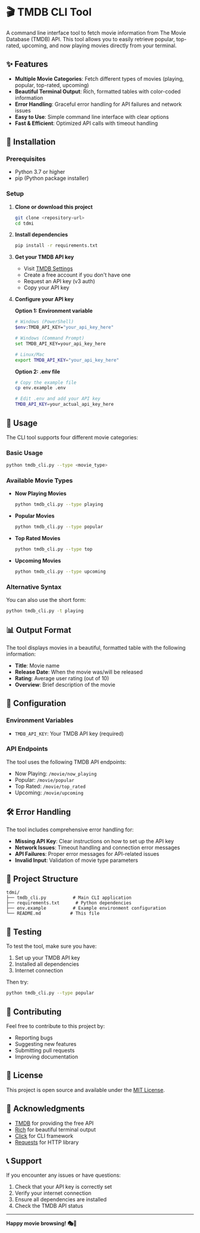 # 🎬 TMDB CLI Tool

A command line interface tool to fetch movie information from The Movie Database (TMDB) API. This tool allows you to easily retrieve popular, top-rated, upcoming, and now playing movies directly from your terminal.

## ✨ Features

- **Multiple Movie Categories**: Fetch different types of movies (playing, popular, top-rated, upcoming)
- **Beautiful Terminal Output**: Rich, formatted tables with color-coded information
- **Error Handling**: Graceful error handling for API failures and network issues
- **Easy to Use**: Simple command line interface with clear options
- **Fast & Efficient**: Optimized API calls with timeout handling

## 🚀 Installation

### Prerequisites

- Python 3.7 or higher
- pip (Python package installer)

### Setup

1. **Clone or download this project**
   ```bash
   git clone <repository-url>
   cd tdmi
   ```

2. **Install dependencies**
   ```bash
   pip install -r requirements.txt
   ```

3. **Get your TMDB API key**
   - Visit [TMDB Settings](https://www.themoviedb.org/settings/api)
   - Create a free account if you don't have one
   - Request an API key (v3 auth)
   - Copy your API key

4. **Configure your API key**
   
   **Option 1: Environment variable**
   ```bash
   # Windows (PowerShell)
   $env:TMDB_API_KEY="your_api_key_here"
   
   # Windows (Command Prompt)
   set TMDB_API_KEY=your_api_key_here
   
   # Linux/Mac
   export TMDB_API_KEY="your_api_key_here"
   ```
   
   **Option 2: .env file**
   ```bash
   # Copy the example file
   cp env.example .env
   
   # Edit .env and add your API key
   TMDB_API_KEY=your_actual_api_key_here
   ```

## 📖 Usage

The CLI tool supports four different movie categories:

### Basic Usage

```bash
python tmdb_cli.py --type <movie_type>
```

### Available Movie Types

- **Now Playing Movies**
  ```bash
  python tmdb_cli.py --type playing
  ```

- **Popular Movies**
  ```bash
  python tmdb_cli.py --type popular
  ```

- **Top Rated Movies**
  ```bash
  python tmdb_cli.py --type top
  ```

- **Upcoming Movies**
  ```bash
  python tmdb_cli.py --type upcoming
  ```

### Alternative Syntax

You can also use the short form:
```bash
python tmdb_cli.py -t playing
```

## 📊 Output Format

The tool displays movies in a beautiful, formatted table with the following information:

- **Title**: Movie name
- **Release Date**: When the movie was/will be released
- **Rating**: Average user rating (out of 10)
- **Overview**: Brief description of the movie

## 🔧 Configuration

### Environment Variables

- `TMDB_API_KEY`: Your TMDB API key (required)

### API Endpoints

The tool uses the following TMDB API endpoints:
- Now Playing: `/movie/now_playing`
- Popular: `/movie/popular`
- Top Rated: `/movie/top_rated`
- Upcoming: `/movie/upcoming`

## 🛠️ Error Handling

The tool includes comprehensive error handling for:

- **Missing API Key**: Clear instructions on how to set up the API key
- **Network Issues**: Timeout handling and connection error messages
- **API Failures**: Proper error messages for API-related issues
- **Invalid Input**: Validation of movie type parameters

## 📁 Project Structure

```
tdmi/
├── tmdb_cli.py          # Main CLI application
├── requirements.txt      # Python dependencies
├── env.example          # Example environment configuration
└── README.md           # This file
```

## 🧪 Testing

To test the tool, make sure you have:

1. Set up your TMDB API key
2. Installed all dependencies
3. Internet connection

Then try:
```bash
python tmdb_cli.py --type popular
```

## 🤝 Contributing

Feel free to contribute to this project by:

- Reporting bugs
- Suggesting new features
- Submitting pull requests
- Improving documentation

## 📄 License

This project is open source and available under the [MIT License](LICENSE).

## 🙏 Acknowledgments

- [TMDB](https://www.themoviedb.org/) for providing the free API
- [Rich](https://github.com/Textualize/rich) for beautiful terminal output
- [Click](https://click.palletsprojects.com/) for CLI framework
- [Requests](https://requests.readthedocs.io/) for HTTP library

## 📞 Support

If you encounter any issues or have questions:

1. Check that your API key is correctly set
2. Verify your internet connection
3. Ensure all dependencies are installed
4. Check the TMDB API status

---

**Happy movie browsing! 🎭🍿**
